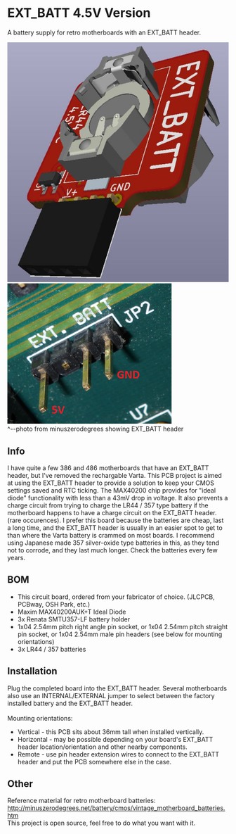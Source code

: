 # EXT_BATT 4.5V Version
A battery supply for retro motherboards with an EXT_BATT header.

![pic](pic.jpg)
\
![mobo](ext_batt.png)
\
^--photo from minuszerodegrees showing EXT_BATT header

## Info
I have quite a few 386 and 486 motherboards that have an EXT_BATT header, but I've removed the rechargable Varta. This PCB project is aimed at using the EXT_BATT header to provide a solution to keep your CMOS settings saved and RTC ticking. The MAX40200 chip provides for "ideal diode" functionality with less than a 43mV drop in voltage. It also prevents a charge circuit from trying to charge the LR44 / 357 type battery if the motherboard happens to have a charge circuit on the EXT_BATT header. (rare occurences). I prefer this board because the batteries are cheap, last a long time, and the EXT_BATT header is usually in an easier spot to get to than where the Varta battery is crammed on most boards. I recommend using Japanese made 357 silver-oxide type batteries in this, as they tend not to corrode, and they last much longer. Check the batteries every few years.

## BOM
* This circuit board, ordered from your fabricator of choice. (JLCPCB, PCBway, OSH Park, etc.)
* Maxim MAX40200AUK+T Ideal Diode
* 3x Renata SMTU357-LF battery holder
* 1x04 2.54mm pitch right angle pin socket, or 1x04 2.54mm pitch straight pin socket, or 1x04 2.54mm male pin headers (see below for mounting orientations)
* 3x LR44 / 357 batteries

## Installation
Plug the completed board into the EXT_BATT header. Several motherboards also use an INTERNAL/EXTERNAL jumper to select between the factory installed battery and the EXT_BATT header.
\
\
Mounting orientations:
* Vertical - this PCB sits about 36mm tall when installed vertically. 
* Horizontal - may be possible depending on your board's EXT_BATT header location/orientation and other nearby components.
* Remote - use pin header extension wires to connect to the EXT_BATT header and put the PCB somewhere else in the case.

## Other
Reference material for retro motherboard batteries: http://minuszerodegrees.net/battery/cmos/vintage_motherboard_batteries.htm
\
This project is open source, feel free to do what you want with it.
